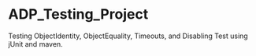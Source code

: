 # ADP_Testing_Project
Testing ObjectIdentity, ObjectEquality, Timeouts, and Disabling Test using jUnit and maven.
